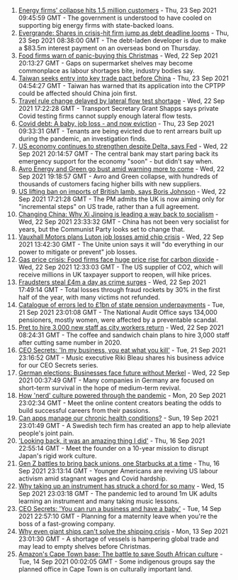 1. [Energy firms' collapse hits 1.5 million customers](https://www.bbc.co.uk/news/business-58657802?at_medium=RSS&at_campaign=KARANGA) - Thu, 23 Sep 2021 09:45:59 GMT - The government is understood to have cooled on supporting big energy firms with state-backed loans.
2. [Evergrande: Shares in crisis-hit firm jump as debt deadline looms](https://www.bbc.co.uk/news/business-58660578?at_medium=RSS&at_campaign=KARANGA) - Thu, 23 Sep 2021 08:38:00 GMT - The debt-laden developer is due to make a $83.5m interest payment on an overseas bond on Thursday.
3. [Food firms warn of panic-buying this Christmas](https://www.bbc.co.uk/news/business-58654725?at_medium=RSS&at_campaign=KARANGA) - Wed, 22 Sep 2021 20:13:27 GMT - Gaps on supermarket shelves may become commonplace as labour shortages bite, industry bodies say.
4. [Taiwan seeks entry into key trade pact before China](https://www.bbc.co.uk/news/world-asia-58660843?at_medium=RSS&at_campaign=KARANGA) - Thu, 23 Sep 2021 04:54:27 GMT - Taiwan has warned that its application into the CPTPP could be affected should China join first.
5. [Travel rule change delayed by lateral flow test shortage](https://www.bbc.co.uk/news/business-58656292?at_medium=RSS&at_campaign=KARANGA) - Wed, 22 Sep 2021 17:22:28 GMT - Transport Secretary Grant Shapps says private Covid testing firms cannot supply enough lateral flow tests.
6. [Covid debt: A baby, job loss - and now eviction](https://www.bbc.co.uk/news/uk-58643437?at_medium=RSS&at_campaign=KARANGA) - Thu, 23 Sep 2021 09:33:31 GMT - Tenants are being evicted due to rent arrears built up during the pandemic, an investigation finds.
7. [US economy continues to strengthen despite Delta, says Fed](https://www.bbc.co.uk/news/business-58659476?at_medium=RSS&at_campaign=KARANGA) - Wed, 22 Sep 2021 20:14:57 GMT - The central bank may start paring back its emergency support for the economy "soon" - but didn't say when.
8. [Avro Energy and Green go bust amid warning more to come](https://www.bbc.co.uk/news/business-58652083?at_medium=RSS&at_campaign=KARANGA) - Wed, 22 Sep 2021 19:18:57 GMT - Avro and Green collapse, with hundreds of thousands of customers facing higher bills with new suppliers.
9. [US lifting ban on imports of British lamb, says Boris Johnson](https://www.bbc.co.uk/news/uk-politics-58654045?at_medium=RSS&at_campaign=KARANGA) - Wed, 22 Sep 2021 17:21:28 GMT - The PM admits the UK is now aiming only for "incremental steps" on US trade, rather than a full agreement.
10. [Changing China: Why Xi Jinping is leading a way back to socialism](https://www.bbc.co.uk/news/business-58579831?at_medium=RSS&at_campaign=KARANGA) - Wed, 22 Sep 2021 23:33:32 GMT - China has not been very socialist for years, but the Communist Party looks set to change that.
11. [Vauxhall Motors plans Luton job losses amid chip crisis](https://www.bbc.co.uk/news/uk-england-beds-bucks-herts-58648533?at_medium=RSS&at_campaign=KARANGA) - Wed, 22 Sep 2021 13:42:30 GMT - The Unite union says it will "do everything in our power to mitigate or prevent" job losses.
12. [Gas price crisis: Food firms face huge price rise for carbon dioxide](https://www.bbc.co.uk/news/business-58641394?at_medium=RSS&at_campaign=KARANGA) - Wed, 22 Sep 2021 12:33:03 GMT - The US supplier of CO2, which will receive millions in UK taxpayer support to reopen, will hike prices.
13. [Fraudsters steal £4m a day as crime surges](https://www.bbc.co.uk/news/business-58649698?at_medium=RSS&at_campaign=KARANGA) - Wed, 22 Sep 2021 17:49:14 GMT - Total losses through fraud rockets by 30% in the first half of the year, with many victims not refunded.
14. [Catalogue of errors led to £1bn of state pension underpayments](https://www.bbc.co.uk/news/business-58640197?at_medium=RSS&at_campaign=KARANGA) - Tue, 21 Sep 2021 23:01:08 GMT - The National Audit Office says 134,000 pensioners, mostly women, were affected by a preventable scandal.
15. [Pret to hire 3,000 new staff as city workers return](https://www.bbc.co.uk/news/business-58643647?at_medium=RSS&at_campaign=KARANGA) - Wed, 22 Sep 2021 08:24:31 GMT - The coffee and sandwich chain plans to hire 3,000 staff after cutting same number in 2020.
16. [CEO Secrets: 'In my business, you eat what you kill'](https://www.bbc.co.uk/news/business-58598136?at_medium=RSS&at_campaign=KARANGA) - Tue, 21 Sep 2021 23:16:52 GMT - Music executive Riki Bleau shares his business advice for our CEO Secrets series.
17. [German elections: Businesses face future without Merkel](https://www.bbc.co.uk/news/58632324?at_medium=RSS&at_campaign=KARANGA) - Wed, 22 Sep 2021 00:37:49 GMT - Many companies in Germany are focused on short-term survival in the hope of medium-term revival.
18. [How 'nerd' culture powered through the pandemic](https://www.bbc.co.uk/news/business-58535299?at_medium=RSS&at_campaign=KARANGA) - Mon, 20 Sep 2021 23:02:34 GMT - Meet the online content creators beating the odds to build successful careers from their passions.
19. [Can apps manage our chronic health conditions?](https://www.bbc.co.uk/news/business-58556777?at_medium=RSS&at_campaign=KARANGA) - Sun, 19 Sep 2021 23:01:49 GMT - A Swedish tech firm has created an app to help alleviate people's joint pain.
20. ['Looking back, it was an amazing thing I did'](https://www.bbc.co.uk/news/business-58575530?at_medium=RSS&at_campaign=KARANGA) - Thu, 16 Sep 2021 22:55:14 GMT - Meet the founder on a 10-year mission to disrupt Japan's rigid work culture.
21. [Gen Z battles to bring back unions, one Starbucks at a time](https://www.bbc.co.uk/news/business-58540250?at_medium=RSS&at_campaign=KARANGA) - Thu, 16 Sep 2021 23:13:14 GMT - Younger Americans are reviving US labour activism amid stagnant wages and Covid hardship.
22. [Why taking up an instrument has struck a chord for so many](https://www.bbc.co.uk/news/business-58556770?at_medium=RSS&at_campaign=KARANGA) - Wed, 15 Sep 2021 23:03:18 GMT - The pandemic led to around 1m UK adults learning an instrument and many taking music lessons.
23. [CEO Secrets: 'You can run a business and have a baby'](https://www.bbc.co.uk/news/business-58548789?at_medium=RSS&at_campaign=KARANGA) - Tue, 14 Sep 2021 22:57:10 GMT - Planning for a maternity leave when you're the boss of a fast-growing company.
24. [Why even giant ships can't solve the shipping crisis](https://www.bbc.co.uk/news/business-58479148?at_medium=RSS&at_campaign=KARANGA) - Mon, 13 Sep 2021 23:01:30 GMT - A shortage of vessels is hampering global trade and may lead to empty shelves before Christmas.
25. [Amazon's Cape Town base: The battle to save South African culture](https://www.bbc.co.uk/news/world-africa-58528348?at_medium=RSS&at_campaign=KARANGA) - Tue, 14 Sep 2021 00:02:05 GMT - Some indigenous groups say the planned office in Cape Town is on culturally important land.
